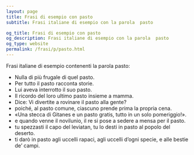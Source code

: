 ```yaml
---
layout: page
title: Frasi di esempio con pasto 
subtitle: Frasi italiane di esempio con la parola  pasto

og_title: Frasi di esempio con pasto 
og_description: Frasi italiane di esempio con la parola  pasto
og_type: website
permalink: /frasi/p/pasto.html
---
```


Frasi italiane di esempio contenenti la parola pasto:


- Nulla di più frugale di quel pasto.
- Per tutto il pasto racconta storie.
- Lui aveva interrotto il suo pasto.
- Il ricordo del loro ultimo pasto insieme a mamma.
- Dice: Vi divertite a rovinare il pasto alla gente?
- poiché, al pasto comune, ciascuno prende prima la propria cena.
- «Una stecca di Gitanes e un pasto gratis, tutto in un solo pomeriggio!».
- e quando venne il novilunio, il re si pose a sedere a mensa per il pasto.
- tu spezzasti il capo del leviatan, tu lo desti in pasto al popolo del deserto.
- ti darò in pasto agli uccelli rapaci, agli uccelli d’ogni specie, e alle bestie de’ campi.
